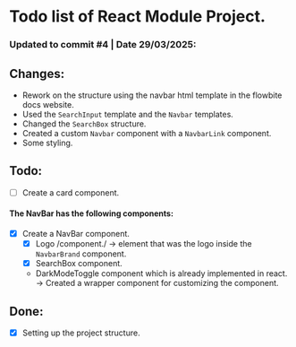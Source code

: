 # Todo list of React Module Project.

### Updated to commit #4 | Date 29/03/2025:

## Changes:

-   Rework on the structure using the navbar html template in the flowbite docs website.
-   Used the `SearchInput` template and the `Navbar` templates.
-   Changed the `SearchBox` structure.
-   Created a custom `Navbar` component with a `NavbarLink` component.
-   Some styling.

## Todo:

-   [ ] Create a card component.

#### The NavBar has the following components:

-   [x] Create a NavBar component.
    -   [x] Logo /component./ -> element that was the logo inside the `NavbarBrand` component.
    -   [x] SearchBox component.
    -   DarkModeToggle component which is already implemented in react. -> Created a wrapper component for customizing the component.

## Done:

-   [x] Setting up the project structure.
